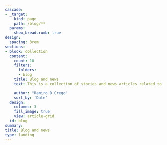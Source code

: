 ```yaml
---
cascade:
- _target:
    kind: page
    path: /blog/**
  params:
    show_breadcrumb: true
design:
  spacing: 3rem
sections:
- block: collection
  content:
    count: 10
    filters:
      folders:
      - blog
    title: Blog and news
    text: This is a collection of stories and news articles related to my research and my view that to tackle the biodiversity and climatic crises, we need to first solve our crisis of disconnection with the natural world. 

    author: "Ramiro D Crego"
    sort_by: 'Date'
  design:
    columns: 3
    fill_image: true
    view: article-grid
  id: blog
summary: 
title: Blog and news
type: landing
---
```



